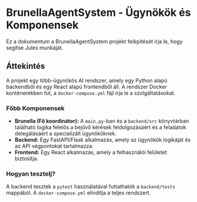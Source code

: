 # BrunellaAgentSystem - Ügynökök és Komponensek

Ez a dokumentum a BrunellaAgentSystem projekt felépítését írja le, hogy segítse Jules munkáját.

## Áttekintés

A projekt egy több-ügynökös AI rendszer, amely egy Python alapú backendből és egy React alapú frontendből áll. A rendszer Docker konténerekben fut, a `docker-compose.yml` fájl írja le a szolgáltatásokat.

### Főbb Komponensek

-   **Brunella (Fő koordinátor):** A `main.py`-ban és a `backend/src` könyvtárban található logika felelős a bejövő kérések feldolgozásáért és a feladatok delegálásáért a specializált ügynököknek.
-   **Backend:** Egy FastAPI/Flask alkalmazás, amely az ügynökök logikáját és az API végpontokat tartalmazza.
-   **Frontend:** Egy React alkalmazás, amely a felhasználói felületet biztosítja.

### Hogyan tesztelj?

A backend tesztek a `pytest` használatával futtathatók a `backend/tests` mappából. A `docker-compose.yml` elindítja a teljes rendszert.
